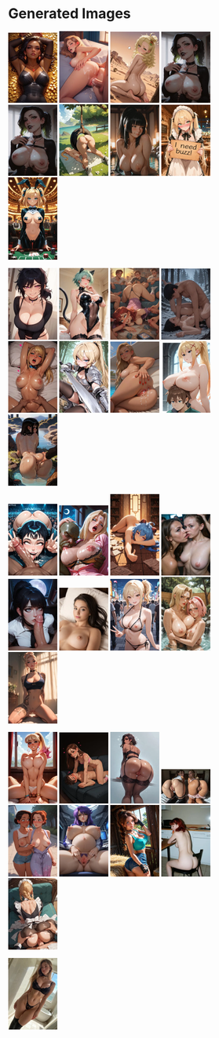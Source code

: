# Generated Images



<img src="2025_10_14_01_thumb.webp" width="100"/> <img src="2025_10_14_02_thumb.webp" width="100"/> <img src="2025_10_14_03_thumb.webp" width="100"/> <img src="2025_10_14_04_thumb.webp" width="100"/> <img src="2025_10_14_05_thumb.webp" width="100"/> <img src="2025_10_14_06_thumb.webp" width="100"/> <img src="2025_10_14_07_thumb.webp" width="100"/> <img src="2025_10_14_08_thumb.webp" width="100"/> <img src="2025_10_14_09_thumb.webp" width="100"/>

<img src="2025_10_14_10_thumb.webp" width="100"/> <img src="2025_10_14_11_thumb.webp" width="100"/> <img src="2025_10_14_12_thumb.webp" width="100"/> <img src="2025_10_14_13_thumb.webp" width="100"/> <img src="2025_10_14_14_thumb.webp" width="100"/> <img src="2025_10_14_15_thumb.webp" width="100"/> <img src="2025_10_14_16_thumb.webp" width="100"/> <img src="2025_10_14_17_thumb.webp" width="100"/> <img src="2025_10_14_18_thumb.webp" width="100"/>

<img src="2025_10_14_19_thumb.webp" width="100"/> <img src="2025_10_14_20_thumb.webp" width="100"/> <img src="2025_10_14_21_thumb.webp" width="100"/> <img src="2025_10_14_22_thumb.webp" width="100"/> <img src="2025_10_14_23_thumb.webp" width="100"/> <img src="2025_10_14_24_thumb.webp" width="100"/> <img src="2025_10_14_25_thumb.webp" width="100"/> <img src="2025_10_14_26_thumb.webp" width="100"/> <img src="2025_10_14_27_thumb.webp" width="100"/>

<img src="2025_10_14_28_thumb.webp" width="100"/> <img src="2025_10_14_29_thumb.webp" width="100"/> <img src="2025_10_14_30_thumb.webp" width="100"/> <img src="2025_10_14_31_thumb.webp" width="100"/> <img src="2025_10_14_32_thumb.webp" width="100"/> <img src="2025_10_14_33_thumb.webp" width="100"/> <img src="2025_10_14_34_thumb.webp" width="100"/> <img src="2025_10_14_35_thumb.webp" width="100"/> <img src="2025_10_14_36_thumb.webp" width="100"/>

<img src="2025_10_14_37_thumb.webp" width="100"/>